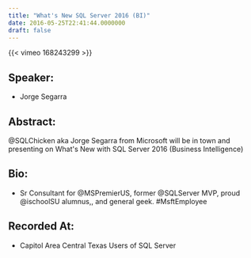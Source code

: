 ```yaml
---
title: "What's New SQL Server 2016 (BI)"
date: 2016-05-25T22:41:44.0000000
draft: false
---
```


{{< vimeo 168243299 >}}

## Speaker:

 - Jorge Segarra

## Abstract:

<p>@SQLChicken aka Jorge Segarra from Microsoft will be in town and presenting on What's New with SQL Server 2016 (Business Intelligence)</p>

## Bio:

 - <p>Sr Consultant for @MSPremierUS, former @SQLServer MVP, proud @ischoolSU alumnus,, and general geek. #MsftEmployee</p>

## Recorded At:

 - Capitol Area Central Texas Users of SQL Server

